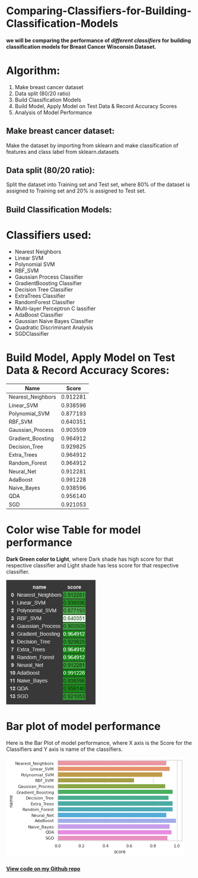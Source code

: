 # Comparing-Classifiers-for-Building-Classification-Models
#### we will be comparing the performance of ***different classifiers*** for building classification models for Breast Cancer Wisconsin Dataset.

# Algorithm:
1. Make breast cancer dataset
2. Data split (80/20 ratio)
3. Build Classification Models
4. Build Model, Apply Model on Test Data & Record Accuracy Scores
5. Analysis of Model Performance

## Make breast cancer dataset:
Make the dataset by importing from sklearn and make classification of features and class label from sklearn.datasets

## Data split (80/20 ratio):
Split the dataset into Training set and Test set, where 80% of the dataset is assigned to Training set and 20% is assigned to Test set.

## Build Classification Models:

# Classifiers used:
- Nearest Neighbors
- Linear SVM
- Polynomial SVM
- RBF_SVM
- Gaussian Process Classifier
- GradientBoosting Classifier
- Decision Tree Classifier
- ExtraTrees Classifier
- RandomForest Classifier
- Multi-layer Perceptron C lassifier
- AdaBoost Classifier
- Gaussian Naive Bayes Classifier
- Quadratic Discriminant Analysis
- SGDClassifier

# Build Model, Apply Model on Test Data & Record Accuracy Scores:

| Name        | Score       |
| ----------- | ----------- |
| Nearest_Neighbors      | 0.912281       |
| Linear_SVM | 0.938596        |
| Polynomial_SVM | 0.877193        |
| RBF_SVM | 0.640351        |
| Gaussian_Process | 0.903509        |
| Gradient_Boosting | 0.964912        |
| Decision_Tree | 0.929825        |
| Extra_Trees | 0.964912        |
| Random_Forest | 0.964912        |
| Neural_Net | 0.912281        |
| AdaBoost | 0.991228        |
| Naive_Bayes | 0.938596        |
| QDA | 0.956140        |
| SGD | 0.921053        |

# Color wise Table for model performance
**Dark Green color to Light**, where Dark shade has high score for that respective classifier and Light shade has less score for that respective classifier.

![](https://github.com/Subramaniam-dot/Comparing-Classifiers-for-Building-Classification-Models/blob/master/imag1.JPG?raw=true)


# Bar plot of model performance
Here is the  Bar Plot of model performance, where X axis is the Score for the Classifiers and Y axis is name of the classifiers. 

![](https://github.com/Subramaniam-dot/Comparing-Classifiers-for-Building-Classification-Models/blob/master/imag2.png?raw=true)


#### [View code on my Github repo](https://github.com/Subramaniam-dot/Comparing-Classifiers-for-Building-Classification-Models/blob/master/comparing_classifiers.ipynb)

